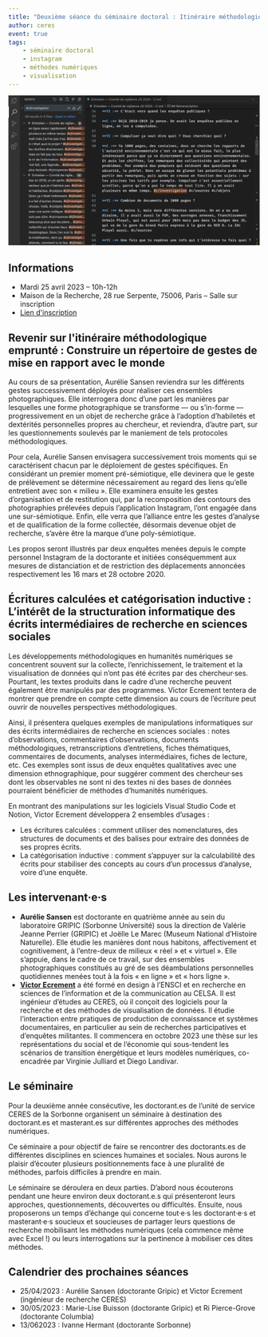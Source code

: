 ```yaml
---
title: "Deuxième séance du séminaire doctoral : Itinéraire méthodologique et écritures calculées"
author: ceres
event: true
tags:
    - séminaire doctoral
    - instagram
    - méthodes numériques
    - visualisation
---
```


![Screenshot Victor](screenshot_victor.jpeg)

## Informations

- Mardi 25 avril 2023 – 10h-12h
- Maison de la Recherche, 28 rue Serpente, 75006, Paris – Salle sur inscription
- [Lien d'inscription](https://framaforms.org/seminaire-doctoral-ceres-du-25042023-1681377105)

## Revenir sur l'itinéraire méthodologique emprunté : Construire un répertoire de gestes de mise en rapport avec le monde

Au cours de sa présentation, Aurélie Sansen reviendra sur les différents gestes successivement déployés pour réaliser ces ensembles photographiques. Elle interrogera donc d’une part les manières par lesquelles une forme photographique se transforme — ou s’in-forme — progressivement en un objet de recherche grâce à l’adoption d’habiletés et dextérités personnelles propres au chercheur, et reviendra, d’autre part, sur les questionnements soulevés par le maniement de tels protocoles méthodologiques.

Pour cela, Aurélie Sansen envisagera successivement trois moments qui se caractérisent chacun par le déploiement de gestes spécifiques. En considérant un premier moment pré-sémiotique, elle devinera que le geste de prélèvement se détermine nécessairement au regard des liens qu’elle entretient avec son « milieu ». Elle examinera ensuite les gestes d’organisation et de restitution qui, par la recomposition des contours des photographies prélevées depuis l’application Instagram, l’ont engagée dans une sur-sémiotique. Enfin, elle verra que l’alliance entre les gestes d’analyse et de qualification de la forme collectée, désormais devenue objet de recherche, s’avère être la marque d’une poly-sémiotique.

Les propos seront illustrés par deux enquêtes menées depuis le compte personnel Instagram de la doctorante et initiées conséquemment aux mesures de distanciation et de restriction des déplacements annoncées respectivement les 16 mars et 28 octobre 2020.

## Écritures calculées et catégorisation inductive : L’intérêt de la structuration informatique des écrits intermédiaires de recherche en sciences sociales

Les développements méthodologiques en humanités numériques se concentrent souvent sur la collecte, l’enrichissement, le traitement et la visualisation de données qui n’ont pas été écrites par des chercheur·ses. Pourtant, les textes produits dans le cadre d’une recherche peuvent également être manipulés par des programmes. Victor Ecrement tentera de montrer que prendre en compte cette dimension au cours de l’écriture peut ouvrir de nouvelles perspectives méthodologiques.

Ainsi, il présentera quelques exemples de manipulations informatiques sur des écrits intermédiaires de recherche en sciences sociales : notes d’observations, commentaires d’observations, documents méthodologiques, retranscriptions d’entretiens, fiches thématiques, commentaires de documents, analyses intermédiaires, fiches de lecture, etc. Ces exemples sont issus de deux enquêtes qualitatives avec une dimension ethnographique, pour suggérer comment des chercheur·ses dont les observables ne sont ni des textes ni des bases de données pourraient bénéficier de méthodes d’humanités numériques.

En montrant des manipulations sur les logiciels Visual Studio Code et Notion, Victor Ecrement développera 2 ensembles d’usages :

 - Les écritures calculées : comment utiliser des nomenclatures, des structures de documents et des balises pour extraire des données de ses propres écrits.
 - La catégorisation inductive : comment s’appuyer sur la calculabilité des écrits pour stabiliser des concepts au cours d’un processus d’analyse, voire d’une enquête.

## Les intervenant·e·s

- **Aurélie Sansen** est doctorante en quatrième année au sein du laboratoire GRIPIC (Sorbonne Université) sous la direction de Valérie Jeanne Perrier (GRIPIC) et Joëlle Le Marec (Museum National d’Histoire Naturelle). Elle étudie les manières dont nous habitons, affectivement et cognitivement, à l’entre-deux de milieux « réel » et « virtuel ». Elle s’appuie, dans le cadre de ce travail, sur des ensembles photographiques constitués au gré de ses déambulations personnelles quotidiennes menées tout à la fois « en ligne » et « hors ligne ».
- [**Victor Ecrement**](../../membres/ecrement_victor/) a été formé en design à l’ENSCI et en recherche en sciences de l’information et de la communication au CELSA. Il est ingénieur d’études au CERES, où il conçoit des logiciels pour la recherche et des méthodes de visualisation de données. Il étudie l’interaction entre pratiques de production de connaissance et systèmes documentaires, en particulier au sein de recherches participatives et d’enquêtes militantes. Il commencera en octobre 2023 une thèse sur les représentations du social et de l’économie qui sous-tendent les scénarios de transition énergétique et leurs modèles numériques, co-encadrée par Virginie Julliard et Diego Landivar.

## Le séminaire

Pour la deuxième année consécutive, les doctorant.es de l’unité de service CERES de la Sorbonne organisent un séminaire à destination des doctorant.es et masterant.es sur différentes approches des méthodes numériques.

Ce séminaire a pour objectif de faire se rencontrer des doctorants.es de différentes disciplines en sciences humaines et sociales. Nous aurons le plaisir d’écouter plusieurs positionnements face à une pluralité de méthodes, parfois difficiles à prendre en main.

Le séminaire se déroulera en deux parties. D’abord nous écouterons pendant une heure environ deux doctorant.e.s qui présenteront leurs approches, questionnements, découvertes ou difficultés. Ensuite, nous proposerons un temps d’échange qui concerne tout·e·s les doctorant·e·s et masterant·e·s soucieux et soucieuses de partager leurs questions de recherche mobilisant les méthodes numériques (cela commence même avec Excel !) ou leurs interrogations sur la pertinence à mobiliser ces dites méthodes.

## Calendrier des prochaines séances

- 25/04/2023 : Aurélie Sansen (doctorante Gripic) et Victor Ecrement (ingénieur de recherche CERES)
- 30/05/2023 : Marie-Lise Buisson (doctorante Gripic) et Ri Pierce-Grove (doctorante Columbia)
- 13/062023 : Ivanne Hermant (doctorante Sorbonne)
